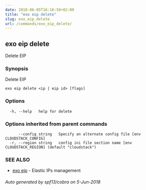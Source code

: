 ```yaml
---
date: 2018-06-05T16:16:58+02:00
title: "exo eip delete"
slug: exo_eip_delete
url: /commands/exo_eip_delete/
---
```

## exo eip delete

Delete EIP

### Synopsis

Delete EIP

```
exo eip delete <ip | eip id> [flags]
```

### Options

```
  -h, --help   help for delete
```

### Options inherited from parent commands

```
      --config string   Specify an alternate config file [env CLOUDSTACK_CONFIG]
  -r, --region string   config ini file section name [env CLOUDSTACK_REGION] (default "cloudstack")
```

### SEE ALSO

* [exo eip](/commands/exo_eip/)	 - Elastic IPs management

###### Auto generated by spf13/cobra on 5-Jun-2018
